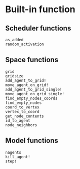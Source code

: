 # Built-in function

## Scheduler functions

```@docs
as_added
random_activation
```

## Space functions

```@docs
grid
gridsize
add_agent_to_grid!
move_agent_on_grid!
add_agent_to_grid_single!
move_agent_on_grid_single!
find_empty_nodes_coords
find_empty_nodes
coord_to_vertex
vertex_to_coord
get_node_contents
id_to_agent
node_neighbors
```

## Model functions

```@docs
nagents
kill_agent!
step!
```